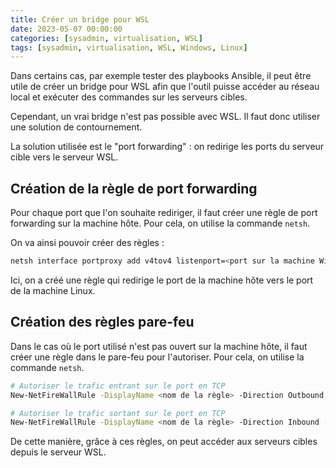 ```yaml
---
title: Créer un bridge pour WSL
date: 2023-05-07 00:00:00
categories: [sysadmin, virtualisation, WSL]
tags: [sysadmin, virtualisation, WSL, Windows, Linux]
---
```


Dans certains cas, par exemple tester des playbooks Ansible, il peut être utile de créer un bridge pour WSL afin que l'outil puisse accéder au réseau local et exécuter des commandes sur les serveurs cibles.

Cependant, un vrai bridge n'est pas possible avec WSL. Il faut donc utiliser une solution de contournement.

La solution utilisée est le "port forwarding" : on redirige les ports du serveur cible vers le serveur WSL.

## Création de la règle de port forwarding

Pour chaque port que l'on souhaite rediriger, il faut créer une règle de port forwarding sur la machine hôte. Pour cela, on utilise la commande `netsh`.

On va ainsi pouvoir créer des règles : 

```bash
netsh interface portproxy add v4tov4 listenport=<port sur la machine Windows> listenaddress=0.0.0.0 connectport=<port de destination sur la machine Linux> connectaddress=<adresse IP machine Linux>
```

Ici, on a créé une règle qui redirige le port de la machine hôte vers le port de la machine Linux.

## Création des règles pare-feu

Dans le cas où le port utilisé n'est pas ouvert sur la machine hôte, il faut créer une règle dans le pare-feu pour l'autoriser. Pour cela, on utilise la commande `netsh`.

```bash
# Autoriser le trafic entrant sur le port en TCP
New-NetFireWallRule -DisplayName <nom de la règle> -Direction Outbound -LocalPort <port> -Action Allow -Protocol TCP

# Autoriser le trafic sortant sur le port en TCP
New-NetFireWallRule -DisplayName <nom de la règle> -Direction Inbound -LocalPort <port> -Action Allow -Protocol TCP
```

De cette manière, grâce à ces règles, on peut accéder aux serveurs cibles depuis le serveur WSL.